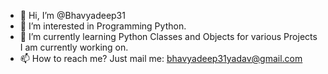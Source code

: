 - 👋 Hi, I’m @Bhavyadeep31
- 👀 I’m interested in Programming Python.
- 🌱 I’m currently learning Python Classes and Objects for various Projects I am currently working on. 
- 📫 How to reach me? Just mail me: bhavyadeep31yadav@gmail.com

<!---
Bhavyadeep31/Bhavyadeep31 is a ✨ special ✨ repository because its `README.md` (this file) appears on your GitHub profile.
You can click the Preview link to take a look at your changes.
--->

